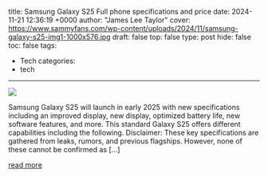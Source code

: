 title: Samsung Galaxy S25 Full phone specifications and price
date: 2024-11-21 12:36:19 +0000
author: "James Lee Taylor"
cover: https://www.sammyfans.com/wp-content/uploads/2024/11/samsung-galaxy-s25-img1-1000x576.jpg
draft: false
top: false
type: post
hide: false
toc: false
tags:
  - Tech
categories:
  - tech
---

![](https://www.sammyfans.com/wp-content/uploads/2024/11/samsung-galaxy-s25-img1-1000x576.jpg)

Samsung Galaxy S25 will launch in early 2025 with new specifications including an improved display, new display, optimized battery life, new software features, and more. This standard Galaxy S25 offers different capabilities including the following. Disclaimer: These key specifications are gathered from leaks, rumors, and previous flagships. However, none of these cannot be confirmed as \[…\]

[read more](https://www.sammyfans.com/2024/11/21/samsung-galaxy-s25-specs-price/)
